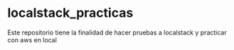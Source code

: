 # localstack_practicas
Este repositorio tiene la finalidad de hacer pruebas a localstack y practicar con aws en local
